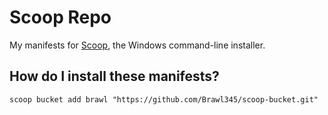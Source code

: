 # Scoop Repo

My manifests for [Scoop](https://scoop.sh), the Windows command-line installer.

How do I install these manifests?
---------------------------------

`scoop bucket add brawl "https://github.com/Brawl345/scoop-bucket.git"`
